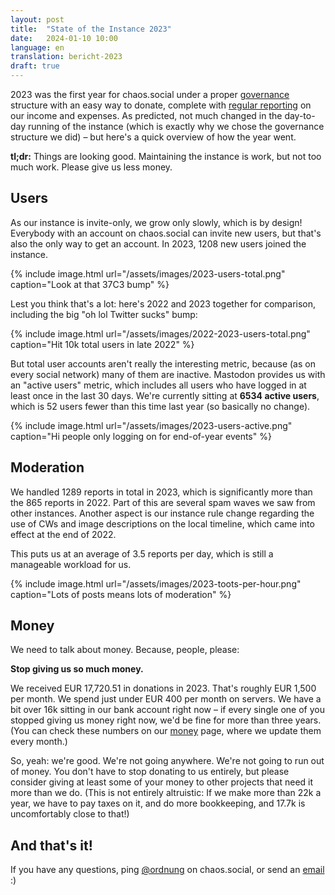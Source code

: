 ```yaml
---
layout: post
title:  "State of the Instance 2023"
date:   2024-01-10 10:00
language: en
translation: bericht-2023
draft: true
---
```


2023 was the first year for chaos.social under a proper [governance](/governance) structure with an easy way to donate,
complete with [regular reporting](/money) on our income and expenses. As predicted, not much changed in the day-to-day
running of the instance (which is exactly why we chose the governance structure we did) – but here's a quick overview of
how the year went.

**tl;dr:** Things are looking good. Maintaining the instance is work, but not too much work. Please give us less money.

## Users

As our instance is invite-only, we grow only slowly, which is by design! Everybody with an account on chaos.social can
invite new users, but that's also the only way to get an account. In 2023, 1208 new users joined the instance.

{% include image.html url="/assets/images/2023-users-total.png" caption="Look at that 37C3 bump" %}

Lest you think that's a lot: here's 2022 and 2023 together for comparison, including the big "oh lol Twitter sucks"
bump:

{% include image.html url="/assets/images/2022-2023-users-total.png" caption="Hit 10k total users in late 2022" %}

But total user accounts aren't really the interesting metric, because (as on every social network) many of them are
inactive. Mastodon provides us with an "active users" metric, which includes all users who have logged in at least once
in the last 30 days. We're currently sitting at **6534 active users**, which is 52 users fewer than this time last year
(so basically no change).

{% include image.html url="/assets/images/2023-users-active.png" caption="Hi people only logging on for end-of-year events" %}

## Moderation

We handled 1289 reports in total in 2023, which is significantly more than the 865 reports in 2022. Part of this are
several spam waves we saw from other instances. Another aspect is our instance rule change regarding the use of CWs and
image descriptions on the local timeline, which came into effect at the end of 2022.

This puts us at an average of 3.5 reports per day, which is still a manageable workload for us.

{% include image.html url="/assets/images/2023-toots-per-hour.png" caption="Lots of posts means lots of moderation" %}

## Money

We need to talk about money. Because, people, please:

**Stop giving us so much money.**

We received EUR 17,720.51 in donations in 2023. That's roughly EUR 1,500 per month. We spend just under EUR 400 per
month on servers. We have a bit over 16k sitting in our bank account right now – if every single one of you stopped
giving us money right now, we'd be fine for more than three years. (You can check these numbers on our [money](/money)
page, where we update them every month.)

So, yeah: we're good. We're not going anywhere. We're not going to run out of money. You don't have to stop donating to
us entirely, but please consider giving at least some of your money to other projects that need it more than we do.
(This is not entirely altruistic: If we make more than 22k a year, we have to pay taxes on it, and do more bookkeeping,
and 17.7k is uncomfortably close to that!)

## And that's it!

If you have any questions, ping [@ordnung](https://chaos.social/@ordnung) on chaos.social, or send an
[email](mailto:contact@chaos.social) :)
